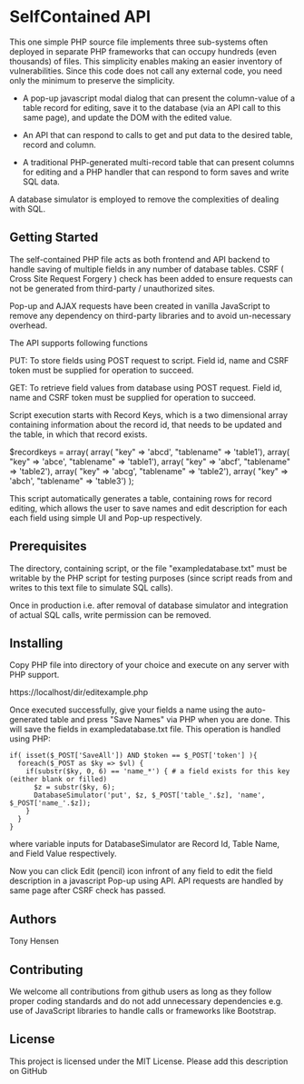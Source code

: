 # SelfContained API

This one simple PHP source file implements three sub-systems often deployed in separate PHP frameworks that can occupy hundreds (even thousands) of files. This simplicity enables making an easier inventory of vulnerabilities. Since this code does not call any external code, you need only the minimum to preserve the simplicity.

* A pop-up javascript modal dialog that can present the column-value of a table record for editing, save it to the database (via an API call to this same page), and update the DOM with the edited value.

* An API that can respond to calls to get and put data to the desired table, record and column.

* A traditional PHP-generated multi-record table that can present columns for editing and a PHP handler that can respond to form saves and write SQL data.

A database simulator is employed to remove the complexities of dealing with SQL.

## Getting Started

The self-contained PHP file acts as both frontend and API backend to handle saving of multiple fields in any number of database tables. CSRF ( Cross Site Request Forgery ) check has been added to ensure requests can not be generated from third-party / unauthorized sites.

Pop-up and AJAX requests have been created in vanilla JavaScript to remove any dependency on third-party libraries and to avoid un-necessary overhead.

The API supports following functions

PUT: To store fields using POST request to script. Field id, name and CSRF token must be supplied for operation to succeed.

GET: To retrieve field values from database using POST request. Field id, name and CSRF token must be supplied for operation to succeed.

Script execution starts with Record Keys, which is a two dimensional array containing information about the record id, that needs to be updated and the table, in which that record exists.

$recordkeys = array(
array( "key" => 'abcd', "tablename" => 'table1'),
array( "key" => 'abce', "tablename" => 'table1'),
array( "key" => 'abcf', "tablename" => 'table2'),
array( "key" => 'abcg', "tablename" => 'table2'),
array( "key" => 'abch', "tablename" => 'table3')
);

This script automatically generates a table, containing rows for record editing, which allows the user to save names and edit description for each each field using simple UI and Pop-up respectively.

## Prerequisites

The directory, containing script, or the file "exampledatabase.txt" must be writable by the PHP script for testing purposes (since script reads from and writes to this text file to simulate SQL calls).

Once in production i.e. after removal of database simulator and integration of actual SQL calls, write permission can be removed.

## Installing

Copy PHP file into directory of your choice and execute on any server with PHP support.

https://localhost/dir/editexample.php

Once executed successfully, give your fields a name using the auto-generated table and press "Save Names" via PHP when you are done. This will save the fields in exampledatabase.txt file. This operation is handled using PHP:

```
if( isset($_POST['SaveAll']) AND $token == $_POST['token'] ){
  foreach($_POST as $ky => $vl) {
    if(substr($ky, 0, 6) == 'name_*') { # a field exists for this key (either blank or filled)
      $z = substr($ky, 6);
      DatabaseSimulator('put', $z, $_POST['table_'.$z], 'name', $_POST['name_'.$z]);
    }
  }
}
```
where variable inputs for DatabaseSimulator are Record Id, Table Name, and Field Value respectively.

Now you can click Edit (pencil) icon infront of any field to edit the field description in a javascript Pop-up using API. API requests are handled by same page after CSRF check has passed.

## Authors

Tony Hensen

## Contributing

We welcome all contributions from github users as long as they follow proper coding standards and do not add unnecessary dependencies e.g. use of JavaScript libraries to handle calls or frameworks like Bootstrap.

## License

This project is licensed under the MIT License.
Please add this description on GitHub
